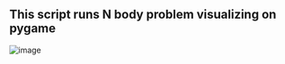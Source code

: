 ## This script runs N body problem visualizing on pygame
![image](https://user-images.githubusercontent.com/79414726/218538904-7023aaa7-a201-4bd8-95d7-a03f8dbebba5.png)
